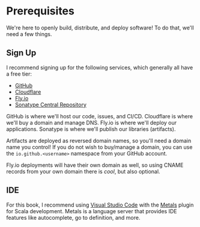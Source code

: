 # Prerequisites

We're here to openly build, distribute, and deploy software! To do that, we'll
need a few things.

## Sign Up

I recommend signing up for the following services, which generally all have a
free tier:

- [GitHub](https://github.com/)
- [Cloudflare](https://www.cloudflare.com/)
- [Fly.io](https://fly.io/)
- [Sonatype Central Repository](https://central.sonatype.org/)

GitHub is where we'll host our code, issues, and CI/CD. Cloudflare is where
we'll buy a domain and manage DNS. Fly.io is where we'll deploy our
applications. Sonatype is where we'll publish our libraries (artifacts).

Artifacts are deployed as reversed domain names, so you'll need a domain name
you control! If you do not wish to buy/manage a domain, you can use the
`io.github.<username>` namespace from your GitHub account.

Fly.io deployments will have their own domain as well, so using CNAME records
from your own domain there is _cool_, but also optional.

## IDE

For this book, I recommend using
[Visual Studio Code](https://code.visualstudio.com/) with the
[Metals](https://scalameta.org/metals/) plugin for Scala development. Metals is
a language server that provides IDE features like autocomplete, go to
definition, and more.
